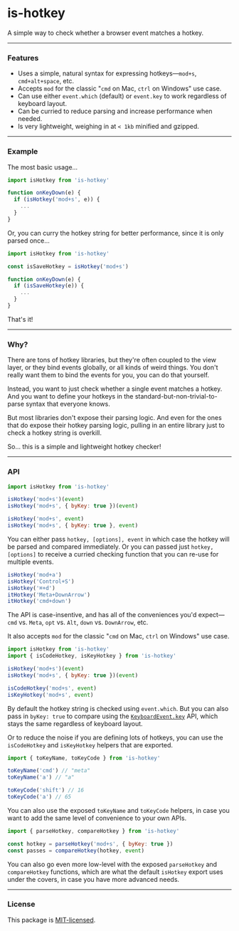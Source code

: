 
# is-hotkey

A simple way to check whether a browser event matches a hotkey.

---

### Features

- Uses a simple, natural syntax for expressing hotkeys—`mod+s`, `cmd+alt+space`, etc.
- Accepts `mod` for the classic "`cmd` on Mac, `ctrl` on Windows" use case.
- Can use either `event.which` (default) or `event.key` to work regardless of keyboard layout.
- Can be curried to reduce parsing and increase performance when needed.
- Is very lightweight, weighing in at `< 1kb` minified and gzipped.

---

### Example

The most basic usage...

```js
import isHotkey from 'is-hotkey'

function onKeyDown(e) {
  if (isHotkey('mod+s', e)) {
    ...
  }
}
```

Or, you can curry the hotkey string for better performance, since it is only parsed once...

```js
import isHotkey from 'is-hotkey'

const isSaveHotkey = isHotkey('mod+s')

function onKeyDown(e) {
  if (isSaveHotkey(e)) {
    ...
  }
}
```

That's it!

---

### Why?

There are tons of hotkey libraries, but they're often coupled to the view layer, or they bind events globally, or all kinds of weird things. You don't really want them to bind the events for you, you can do that yourself. 

Instead, you want to just check whether a single event matches a hotkey. And you want to define your hotkeys in the standard-but-non-trivial-to-parse syntax that everyone knows.

But most libraries don't expose their parsing logic. And even for the ones that do expose their hotkey parsing logic, pulling in an entire library just to check a hotkey string is overkill.

So... this is a simple and lightweight hotkey checker!

---

### API

```js
import isHotkey from 'is-hotkey'

isHotkey('mod+s')(event)
isHotkey('mod+s', { byKey: true })(event)

isHotkey('mod+s', event)
isHotkey('mod+s', { byKey: true }, event)
```

You can either pass `hotkey, [options], event` in which case the hotkey will be parsed and compared immediately. Or you can passed just `hotkey, [options]` to receive a curried checking function that you can re-use for multiple events.

```js
isHotkey('mod+a')
isHotkey('Control+S')
isHotkey('⌘+d')
itHotkey('Meta+DownArrow')
itHotkey('cmd+down')
```

The API is case-insentive, and has all of the conveniences you'd expect—`cmd` vs. `Meta`, `opt` vs. `Alt`, `down` vs. `DownArrow`, etc. 

It also accepts `mod` for the classic "`cmd` on Mac, `ctrl` on Windows" use case.

```js
import isHotkey from 'is-hotkey'
import { isCodeHotkey, isKeyHotkey } from 'is-hotkey'

isHotkey('mod+s')(event)
isHotkey('mod+s', { byKey: true })(event)

isCodeHotkey('mod+s', event)
isKeyHotkey('mod+s', event)
```

By default the hotkey string is checked using `event.which`. But you can also pass in `byKey: true` to compare using the [`KeyboardEvent.key`](https://developer.mozilla.org/en-US/docs/Web/API/KeyboardEvent/key) API, which stays the same regardless of keyboard layout.

Or to reduce the noise if you are defining lots of hotkeys, you can use the `isCodeHotkey` and `isKeyHotkey` helpers that are exported.

```js
import { toKeyName, toKeyCode } from 'is-hotkey'

toKeyName('cmd') // "meta"
toKeyName('a') // "a"

toKeyCode('shift') // 16
toKeyCode('a') // 65
```

You can also use the exposed `toKeyName` and `toKeyCode` helpers, in case you want to add the same level of convenience to your own APIs.

```js
import { parseHotkey, compareHotkey } from 'is-hotkey'

const hotkey = parseHotkey('mod+s', { byKey: true })
const passes = compareHotkey(hotkey, event)
```

You can also go even more low-level with the exposed `parseHotkey` and `compareHotkey` functions, which are what the default `isHotkey` export uses under the covers, in case you have more advanced needs.

---

### License

This package is [MIT-licensed](./License.md).
